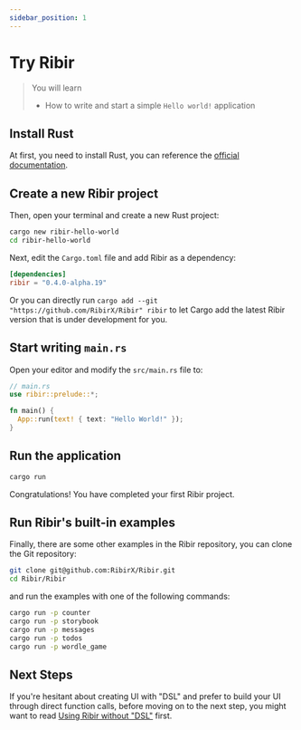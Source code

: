 ```yaml
---
sidebar_position: 1
---
```


# Try Ribir

> You will learn
>
> - How to write and start a simple `Hello world!` application


## Install Rust

At first, you need to install Rust, you can reference the [official documentation](https://www.rust-lang.org/tools/install).


## Create a new Ribir project

Then, open your terminal and create a new Rust project:

```sh
cargo new ribir-hello-world
cd ribir-hello-world
```

Next, edit the `Cargo.toml` file and add Ribir as a dependency:

```toml
[dependencies]
ribir = "0.4.0-alpha.19"
```

Or you can directly run `cargo add --git "https://github.com/RibirX/Ribir" ribir` to let Cargo add the latest Ribir version that is under development for you.

## Start writing `main.rs`

Open your editor and modify the `src/main.rs` file to:

```rust no_run
// main.rs
use ribir::prelude::*;

fn main() {
  App::run(text! { text: "Hello World!" });
}
```

## Run the application

```sh
cargo run
```

Congratulations! You have completed your first Ribir project.

## Run Ribir's built-in examples

Finally, there are some other examples in the Ribir repository, you can clone the Git repository:

```sh
git clone git@github.com:RibirX/Ribir.git
cd Ribir/Ribir
```

and run the examples with one of the following commands:

```sh
cargo run -p counter
cargo run -p storybook
cargo run -p messages
cargo run -p todos
cargo run -p wordle_game
```

## Next Steps

If you're hesitant about creating UI with "DSL" and prefer to build your UI through direct function calls, before moving on to the next step, you might want to read [Using Ribir without "DSL"](../understanding_ribir/without_dsl.md) first.